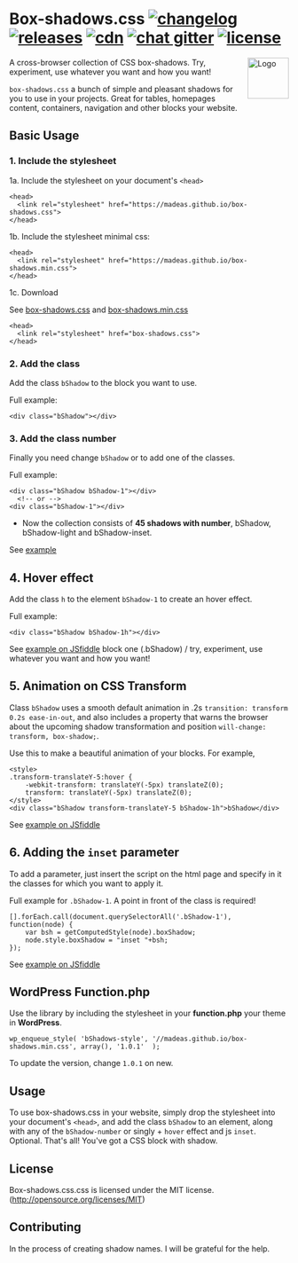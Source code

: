 # Box-shadows.css <a href="/CHANGELOG.md"><img src="http://madeas.ru/img/git/changelog.svg" alt="changelog"></a> <a href="https://github.com/madeas/box-shadows.css/releases"><img src="http://madeas.ru/img/git/release01.svg" alt="releases"></a> <a href="#"><img src="http://madeas.ru/img/git/cdn01.svg" alt="cdn"></a> <a href="https://gitter.im/andrejsharapov/box-shadows.css"><img src="http://madeas.ru/img/git/gitter.svg" alt="chat gitter"></a> <a href="/LICENSE"><img src="http://madeas.ru/img/git/license.svg" alt="license"></a>

<p><a href="https://github.com/madeas/box-shadows.css"><img src="https://github.com/madeas/box-shadows.css/blob/master/logotype.png?raw=true" alt="Logo" width="74" height="74" align="right" data-canonical-src="https://necolas.github.io/normalize.css/logo.svg" style="max-width:100%;"></a></p>

A cross-browser collection of CSS box-shadows. Try, experiment, use whatever you want and how you want!

<code>box-shadows.css</code> a bunch of simple and pleasant shadows for you to use in your projects. Great for tables, homepages content, containers, navigation and other blocks your website.

## Basic Usage

### 1. Include the stylesheet
1a. Include the stylesheet on your document's <code>&lt;head&gt;</code>

>
	<head>
	  <link rel="stylesheet" href="https://madeas.github.io/box-shadows.css">
	</head>
    
1b. Include the stylesheet minimal css:

>
	<head>
	  <link rel="stylesheet" href="https://madeas.github.io/box-shadows.min.css">
	</head>
    
1c. Download

See [box-shadows.css][link1] and [box-shadows.min.css][link2]

>
	<head>
	  <link rel="stylesheet" href="box-shadows.css">
	</head>

### 2. Add the class
Add the class <code>bShadow</code> to the block you want to use.

Full example:

>
	<div class="bShadow"></div>

### 3. Add the class number
Finally you need change <code>bShadow</code> or to add one of the classes. 

Full example:

>
	<div class="bShadow bShadow-1"></div>
	  <!-- or -->
	<div class="bShadow-1"></div>

* Now the collection consists of <b>45 shadows with number</b>, bShadow, bShadow-light and bShadow-inset.

See [example][link3]

## 4. Hover effect

Add the class <code>h</code> to the element <code>bShadow-1</code> to create an hover effect.

Full example:

>
	<div class="bShadow bShadow-1h"></div>

See [example on JSfiddle][link4] block one (.bShadow) / try, experiment, use whatever you want and how you want!

## 5. Animation on CSS Transform
Class <code>bShadow</code> uses a smooth default animation in .2s <code>transition: transform 0.2s ease-in-out</code>, and also includes a property that warns the browser about the upcoming shadow transformation and position <code>will-change: transform, box-shadow;</code>.

Use this to make a beautiful animation of your blocks. For example,

>
	<style>
	.transform-translateY-5:hover {
  		-webkit-transform: translateY(-5px) translateZ(0);
  		transform: translateY(-5px) translateZ(0); 
	</style>
	<div class="bShadow transform-translateY-5 bShadow-1h">bShadow</div>
	
See [example on JSfiddle][link5]

## 6. Adding the <code>inset</code> parameter
To add a parameter, just insert the script on the html page and specify in it the classes for which you want to apply it.

Full example for <code>.bShadow-1</code>. A point in front of the class is required!

>
    [].forEach.call(document.querySelectorAll('.bShadow-1'), function(node) {
	    var bsh = getComputedStyle(node).boxShadow;
	    node.style.boxShadow = "inset "+bsh;
    });
    
 See [example on JSfiddle][link6]

    
## WordPress Function.php  
Use the library by including the stylesheet in your <b>function.php</b> your theme in <b>WordPress</b>.

>	
	wp_enqueue_style( 'bShadows-style', '//madeas.github.io/box-shadows.min.css', array(), '1.0.1'  );
To update the version, change <code>1.0.1</code> on new.

## Usage
To use box-shadows.css in your website, simply drop the stylesheet into your document's <code>&lt;head&gt;</code>, and add the class <code>bShadow</code> to an element, along with any of the <code>bShadow-number</code> or singly + <code>hover</code> effect and js <code>inset</code>. Optional. That's all! You've got a CSS block with shadow.

## License
Box-shadows.css.css is licensed under the MIT license. (http://opensource.org/licenses/MIT)

## Contributing
In the process of creating shadow names. I will be grateful for the help.

[link1]: https://madeas.github.io/box-shadows.css "box-shadows.css"
[link2]: https://madeas.github.io/box-shadows.min.css "box-shadows.min.css"
[link3]: https://madeas.github.io/box-shadows "all blocks with box-shadow"
[link4]: https://jsfiddle.net/madeas/8at5r1bL/1/ "hover effect"
[link5]: https://jsfiddle.net/madeas/8at5r1bL/ "animation"
[link6]: https://jsfiddle.net/madeas/8at5r1bL/3/ "inset javascript"
